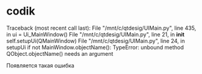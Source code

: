 # codik
Traceback (most recent call last):
  File "/mnt/c/qtdesig/UIMain.py", line 435, in <module>
    ui = Ui_MainWindow()
  File "/mnt/c/qtdesig/UIMain.py", line 21, in __init__
    self.setupUi(QMainWindow)
  File "/mnt/c/qtdesig/UIMain.py", line 24, in setupUi
    if not MainWindow.objectName():
TypeError: unbound method QObject.objectName() needs an argument

Появляется такая ошибка
